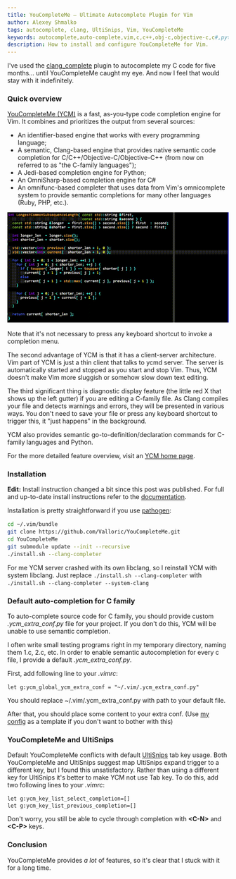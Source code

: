 ```yaml
---
title: YouCompleteMe — Ultimate Autocomplete Plugin for Vim
author: Alexey Shmalko
tags: autocomplete, clang, UltiSnips, Vim, YouCompleteMe
keywords: autocomplete,auto-complete,vim,c,c++,obj-c,objective-c,c#,python,ruby,php,ide,ycm,youcompleteme,you complete me,ultisnips,.ycm_extra_conf.py,ycm extra conf,tab,conflict
description: How to install and configure YouCompleteMe for Vim.
---
```

I've used the [clang_complete](http://https://github.com/Rip-Rip/clang_complete "clang_complete") plugin to autocomplete my C code for five months... until YouCompleteMe caught my eye. And now I feel that would stay with it indefinitely.

### Quick overview

[YouCompleteMe (YCM)](https://github.com/Valloric/YouCompleteMe "YouCompleteMe") is a fast, as-you-type code completion engine for Vim. It combines and prioritizes the output from several sources:

- An identifier-based engine that works with every programming language;
- A semantic, Clang-based engine that provides native semantic code completion for C/C++/Objective-C/Objective-C++ (from now on referred to as "the C-family languages");
- A Jedi-based completion engine for Python;
- An OmniSharp-based completion engine for C#
- An omnifunc-based completer that uses data from Vim's omnicomplete system to provide semantic completions for many other languages (Ruby, PHP, etc.).

<!--more-->

<img src="/images/ycm.gif" class="img-responsive" alt="YouCompleteMe" />

Note that it's not necessary to press any keyboard shortcut to invoke a completion menu.

The second advantage of YCM is that it has a client-server architecture. Vim part of YCM is just a thin client that talks to ycmd server. The server is automatically started and stopped as you start and stop Vim. Thus, YCM doesn't make Vim more sluggish or somehow slow down text editing.

The third significant thing is diagnostic display feature (the little red X that shows up the left gutter) if you are editing a C-family file. As Clang compiles your file and detects warnings and errors, they will be presented in various ways. You don't need to save your file or press any keyboard shortcut to trigger this, it "just happens" in the background.

YCM also provides semantic go-to-definition/declaration commands for C-family languages and Python.

For the more detailed feature overview, visit an [YCM home page](http://valloric.github.io/YouCompleteMe/ "YouCompleteMe home page").

### Installation

**Edit:** Install instruction changed a bit since this post was published. For full and up-to-date install instructions refer to the [documentation](https://github.com/Valloric/YouCompleteMe/blob/master/README.md#installation).

Installation is pretty straightforward if you use [pathogen](https://github.com/tpope/vim-pathogen "pathogen"):

```bash
cd ~/.vim/bundle
git clone https://github.com/Valloric/YouCompleteMe.git
cd YouCompleteMe
git submodule update --init --recursive
./install.sh --clang-completer
```

For me YCM server crashed with its own libclang, so I reinstall YCM with system libclang. Just replace `./install.sh --clang-completer` with `./install.sh --clang-completer --system-clang`

### Default auto-completion for C family

To auto-complete source code for C family, you should provide custom _.ycm_extra_conf.py_ file for your project. If you don't do this, YCM will be unable to use semantic completion.

I often write small testing programs right in my temporary directory, naming them 1.c, 2.c, etc. In order to enable semantic autocompletion for every c file, I provide a default _.ycm_extra_conf.py_.

First, add following line to your _.vimrc_:

```vim
let g:ycm_global_ycm_extra_conf = "~/.vim/.ycm_extra_conf.py"
```

You should replace ~/.vim/.ycm_extra_conf.py with path to your default file.

After that, you should place some content to your extra conf. (Use [my config](https://github.com/rasendubi/dotfiles/blob/master/.vim/.ycm_extra_conf.py) as a template if you don't want to bother with this)

### YouCompleteMe and UltiSnips

Default YouCompleteMe conflicts with default [UltiSnips](https://github.com/SirVer/ultisnips "UtliSnips") tab key usage. Both YouCompleteMe and UltiSnips suggest map UltiSnips expand trigger to a different key, but I found this unsatisfactory. Rather than using a different key for UltiSnips it's better to make YCM not use Tab key. To do this, add two following lines to your _.vimrc_:

```vim
let g:ycm_key_list_select_completion=[]
let g:ycm_key_list_previous_completion=[]
```

Don't worry, you still be able to cycle through completion with **\<C-N>** and **\<C-P>** keys.

### Conclusion

YouCompleteMe provides _a lot_ of features, so it's clear that I stuck with it for a long time.
